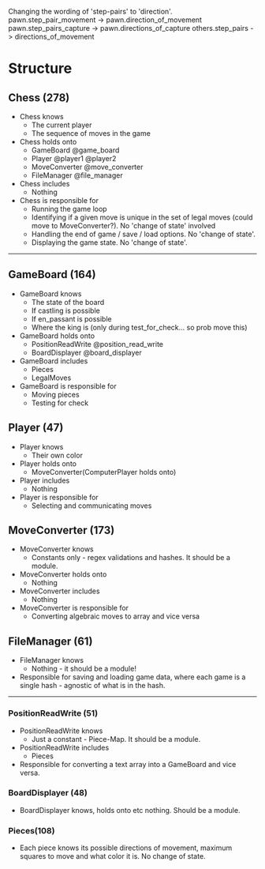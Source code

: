 Changing the wording of 'step-pairs' to 'direction'.
pawn.step_pair_movement -> pawn.direction_of_movement
pawn.step_pairs_capture -> pawn.directions_of_capture
others.step_pairs -> directions_of_movement

# Structure

## Chess (278)
- Chess knows
    - The current player
    - The sequence of moves in the game
- Chess holds onto
    - GameBoard @game_board
    - Player @player1 @player2
    - MoveConverter @move_converter
    - FileManager @file_manager
- Chess includes
    - Nothing
- Chess is responsible for
    - Running the game loop
    - Identifying if a given move is unique in the set of legal moves (could move to MoveConverter?). No 'change of state' involved
    - Handling the end of game / save / load options. No 'change of state'.
    - Displaying the game state. No 'change of state'.

---

## GameBoard (164)
- GameBoard knows
    - The state of the board
    - If castling is possible
    - If en_passant is possible
    - Where the king is (only during test_for_check... so prob move this)
- GameBoard holds onto
    - PositionReadWrite @position_read_write
    - BoardDisplayer @board_displayer
- GameBoard includes
    - Pieces
    - LegalMoves
- GameBoard is responsible for
    - Moving pieces
    - Testing for check

## Player (47)
- Player knows
    - Their own color
- Player holds onto
    - MoveConverter(ComputerPlayer holds onto)
- Player includes
    - Nothing
- Player is responsible for
    - Selecting and communicating moves

## MoveConverter (173)
- MoveConverter knows
    - Constants only - regex validations and hashes. It should be a module.
- MoveConverter holds onto
    - Nothing
- MoveConverter includes
    - Nothing
- MoveConverter is responsible for
    - Converting algebraic moves to array and vice versa

## FileManager (61)
- FileManager knows
    - Nothing - it should be a module!
- Responsible for saving and loading game data, where each game is a single hash - agnostic of what is in the hash.

---

### PositionReadWrite (51)
- PositionReadWrite knows
    - Just a constant - Piece-Map. It should be a module.
- PositionReadWrite includes
    - Pieces
- Responsible for converting a text array into a GameBoard and vice versa.

### BoardDisplayer (48)
- BoardDisplayer knows, holds onto etc nothing. Should be a module.

### Pieces(108)
- Each piece knows its possible directions of movement, maximum squares to move and what color it is. No change of state.